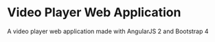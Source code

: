 # Video Player Web Application 
A video player web application made with AngularJS 2 and Bootstrap 4
